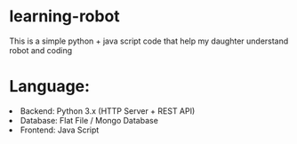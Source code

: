 # learning-robot
This is a simple python + java script code that help my daughter understand robot and coding

# Language:
<li> Backend: Python 3.x (HTTP Server + REST API)
<li> Database: Flat File / Mongo Database
<li> Frontend: Java Script
